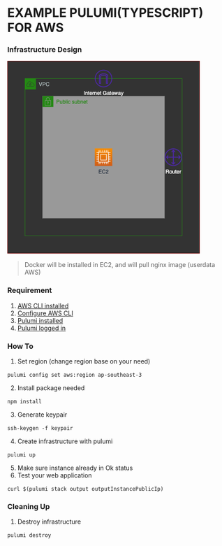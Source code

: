 # **EXAMPLE PULUMI(TYPESCRIPT) FOR AWS**
### **Infrastructure Design**
![Infrastructure Design](images/Pulumi.png)
> Docker will be installed in EC2, and will pull nginx image (userdata AWS)
### **Requirement**
1. [AWS CLI installed](https://docs.aws.amazon.com/cli/latest/userguide/getting-started-install.html)
2. [Configure AWS CLI](https://docs.aws.amazon.com/cli/latest/userguide/cli-configure-quickstart.html#cli-configure-quickstart-config)
3. [Pulumi installed](https://www.pulumi.com/docs/get-started/install/)
4. [Pulumi logged in](https://www.pulumi.com/docs/reference/cli/pulumi_login/)
### **How To**
1. Set region (change region base on your need)
```
pulumi config set aws:region ap-southeast-3
```
2. Install package needed
```
npm install
```
3. Generate keypair
```
ssh-keygen -f keypair
```
4. Create infrastructure with pulumi 
```
pulumi up
```
5. Make sure instance already in Ok status
6. Test your web application
```
curl $(pulumi stack output outputInstancePublicIp)
```
### **Cleaning Up**
1. Destroy infrastructure
```
pulumi destroy
```
